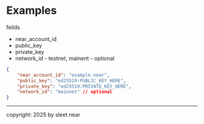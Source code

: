 # Examples

feilds
- near_account_id
- public_key
- private_key
- network_id - testnet, mainent - optional


```json
{
    "near_account_id": "example.near",
    "public_key": "ed25519:PUBLIC_KEY_HERE",
    "private_key": "ed25519:PRIVATE_KEY_HERE",
    "network_id": "mainnet" // optional
}
```

---

copyright: 2025 by sleet.near
